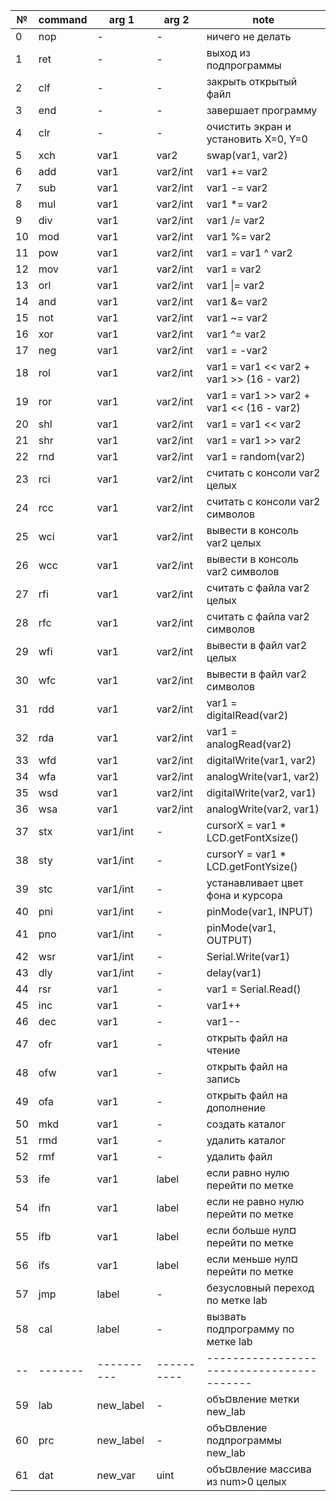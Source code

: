 ﻿| №  | command | arg 1      | arg 2      | note                                     |
| ---| ------- | ---------- | ---------- | -----------------------------------------|
| 0  | nop     | -          | -          | ничего не делать                         |
| 1  | ret     | -          | -          | выход из подпрограммы                    |
| 2  | clf     | -          | -          | закрыть открытый файл                    |
| 3  | end     | -          | -          | завершает программу                      |
| 4  | clr     | -          | -          | очистить экран и установить X=0, Y=0     |
| 5  | xch     | var1       | var2       | swap(var1, var2)                         |
| 6  | add     | var1       | var2/int   | var1 += var2                             |
| 7  | sub     | var1       | var2/int   | var1 -= var2                             |
| 8  | mul     | var1       | var2/int   | var1 *= var2                             |
| 9  | div     | var1       | var2/int   | var1 /= var2                             |
| 10 | mod     | var1       | var2/int   | var1 %= var2                             |
| 11 | pow     | var1       | var2/int   | var1 = var1 ^ var2                       |
| 12 | mov     | var1       | var2/int   | var1 = var2                              |
| 13 | orl     | var1       | var2/int   | var1 \|= var2                            |
| 14 | and     | var1       | var2/int   | var1 &= var2                             |
| 15 | not     | var1       | var2/int   | var1 ~= var2                             |
| 16 | xor     | var1       | var2/int   | var1 ^= var2                             |
| 17 | neg     | var1       | var2/int   | var1 = -var2                             |
| 18 | rol     | var1       | var2/int   | var1 = var1 << var2 + var1 >> (16 - var2)|
| 19 | ror     | var1       | var2/int   | var1 = var1 >> var2 + var1 << (16 - var2)|
| 20 | shl     | var1       | var2/int   | var1 = var1 << var2                      |
| 21 | shr     | var1       | var2/int   | var1 = var1 >> var2                      |
| 22 | rnd     | var1       | var2/int   | var1 = random(var2)                      |
| 23 | rci     | var1       | var2/int   | считать с консоли var2 целых             |
| 24 | rcc     | var1       | var2/int   | считать с консоли var2 символов          |
| 25 | wci     | var1       | var2/int   | вывести в консоль var2 целых             |
| 26 | wcc     | var1       | var2/int   | вывести в консоль var2 символов          |
| 27 | rfi     | var1       | var2/int   | считать с файла var2 целых               |
| 28 | rfc     | var1       | var2/int   | считать с файла var2 символов            |
| 29 | wfi     | var1       | var2/int   | вывести в файл var2 целых                |
| 30 | wfc     | var1       | var2/int   | вывести в файл var2 символов             |
| 31 | rdd     | var1       | var2/int   | var1 = digitalRead(var2)                 |
| 32 | rda     | var1       | var2/int   | var1 = analogRead(var2)                  |
| 33 | wfd     | var1       | var2/int   | digitalWrite(var1, var2)                 |
| 34 | wfa     | var1       | var2/int   | analogWrite(var1, var2)                  |
| 35 | wsd     | var1       | var2/int   | digitalWrite(var2, var1)                 |
| 36 | wsa     | var1       | var2/int   | analogWrite(var2, var1)                  |
| 37 | stx     | var1/int   | -          | cursorX = var1 * LCD.getFontXsize()      |
| 38 | sty     | var1/int   | -          | cursorY = var1 * LCD.getFontYsize()      |
| 39 | stc     | var1/int   | -          | устанавливает цвет фона и курсора        |
| 40 | pni     | var1/int   | -          | pinMode(var1, INPUT)                     |
| 41 | pno     | var1/int   | -          | pinMode(var1, OUTPUT)                    |
| 42 | wsr     | var1/int   | -          | Serial.Write(var1)                       |
| 43 | dly     | var1/int   | -          | delay(var1)                              |
| 44 | rsr     | var1       | -          | var1 = Serial.Read()                     |
| 45 | inc     | var1       | -          | var1++                                   |
| 46 | dec     | var1       | -          | var1--                                   |
| 47 | ofr     | var1       | -          | открыть файл на чтение                   |
| 48 | ofw     | var1       | -          | открыть файл на запись                   |
| 49 | ofa     | var1       | -          | открыть файл на дополнение               |
| 50 | mkd     | var1       | -          | создать каталог                          |
| 51 | rmd     | var1       | -          | удалить каталог                          |
| 52 | rmf     | var1       | -          | удалить файл                             |
| 53 | ife     | var1       | label      | если равно нулю перейти по метке         |
| 54 | ifn     | var1       | label      | если не равно нулю перейти по метке      |
| 55 | ifb     | var1       | label      | если больше нул¤ перейти по метке        |
| 56 | ifs     | var1       | label      | если меньше нул¤ перейти по метке        |
| 57 | jmp     | label      | -          | безусловный переход по метке lab         |
| 58 | cal     | label      | -          | вызвать подпрограмму по метке lab        |
| -- | ------- | ---------- | ---------- | -----------------------------------------|
| 59 | lab     | new_label  | -          | объ¤вление метки new_lab                 |
| 60 | prс     | new_label  | -          | объ¤вление подпрограммы new_lab          |
| 61 | dat     | new_var    | uint       | объ¤вление массива из num>0 целых        |
